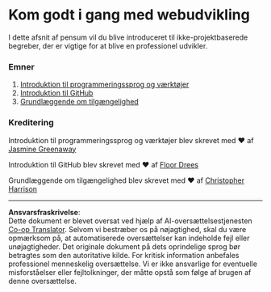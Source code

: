 <!--
CO_OP_TRANSLATOR_METADATA:
{
  "original_hash": "04683f4cfa46004179b0404b89a3065c",
  "translation_date": "2025-08-26T22:11:25+00:00",
  "source_file": "1-getting-started-lessons/README.md",
  "language_code": "da"
}
-->
# Kom godt i gang med webudvikling

I dette afsnit af pensum vil du blive introduceret til ikke-projektbaserede begreber, der er vigtige for at blive en professionel udvikler.

### Emner

1. [Introduktion til programmeringssprog og værktøjer](1-intro-to-programming-languages/README.md)  
2. [Introduktion til GitHub](2-github-basics/README.md)  
3. [Grundlæggende om tilgængelighed](3-accessibility/README.md)  

### Kreditering

Introduktion til programmeringssprog og værktøjer blev skrevet med ♥️ af [Jasmine Greenaway](https://twitter.com/paladique)  

Introduktion til GitHub blev skrevet med ♥️ af [Floor Drees](https://twitter.com/floordrees)  

Grundlæggende om tilgængelighed blev skrevet med ♥️ af [Christopher Harrison](https://twitter.com/geektrainer)  

---

**Ansvarsfraskrivelse**:  
Dette dokument er blevet oversat ved hjælp af AI-oversættelsestjenesten [Co-op Translator](https://github.com/Azure/co-op-translator). Selvom vi bestræber os på nøjagtighed, skal du være opmærksom på, at automatiserede oversættelser kan indeholde fejl eller unøjagtigheder. Det originale dokument på dets oprindelige sprog bør betragtes som den autoritative kilde. For kritisk information anbefales professionel menneskelig oversættelse. Vi er ikke ansvarlige for eventuelle misforståelser eller fejltolkninger, der måtte opstå som følge af brugen af denne oversættelse.